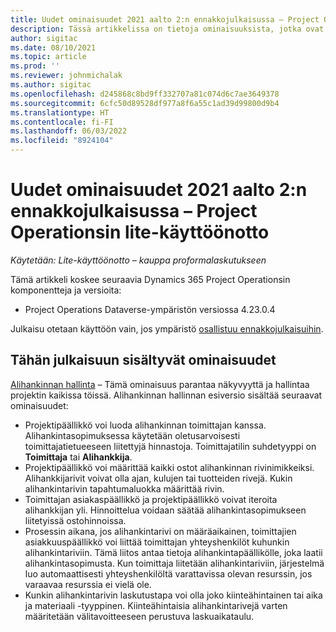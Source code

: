 ```yaml
---
title: Uudet ominaisuudet 2021 aalto 2:n ennakkojulkaisussa – Project Operationsin lite-käyttöönotto
description: Tässä artikkelissa on tietoja ominaisuuksista, jotka ovat käytettävissä Project Operationsin lite-käyttöönoton vuoden 2021 2. aallon ennakkojulkaisussa.
author: sigitac
ms.date: 08/10/2021
ms.topic: article
ms.prod: ''
ms.reviewer: johnmichalak
ms.author: sigitac
ms.openlocfilehash: d245868c8bd9ff332707a81c074d6c7ae3649378
ms.sourcegitcommit: 6cfc50d89528df977a8f6a55c1ad39d99800d9b4
ms.translationtype: HT
ms.contentlocale: fi-FI
ms.lasthandoff: 06/03/2022
ms.locfileid: "8924104"
---
```

# <a name="whats-new-2021-wave-2-early-access---project-operations-lite-deployment"></a>Uudet ominaisuudet 2021 aalto 2:n ennakkojulkaisussa – Project Operationsin lite-käyttöönotto

_Käytetään: Lite-käyttöönotto – kauppa proformalaskutukseen_

Tämä artikkeli koskee seuraavia Dynamics 365 Project Operationsin komponentteja ja versioita:

  - Project Operations Dataverse-ympäristön versiossa 4.23.0.4

Julkaisu otetaan käyttöön vain, jos ympäristö [osallistuu ennakkojulkaisuihin](/power-platform/admin/opt-in-early-access-updates#how-to-enable-early-access-updates).

## <a name="features-included-in-this-release"></a>Tähän julkaisuun sisältyvät ominaisuudet

[Alihankinnan hallinta](/dynamics365/project-operations/pro/subcontracting/managing-subcontracts-overview) – Tämä ominaisuus parantaa näkyvyyttä ja hallintaa projektin kaikissa töissä. Alihankinnan hallinnan esiversio sisältää seuraavat ominaisuudet:

  - Projektipäällikkö voi luoda alihankinnan toimittajan kanssa. Alihankintasopimuksessa käytetään oletusarvoisesti toimittajatietueeseen liitettyjä hinnastoja. Toimittajatilin suhdetyyppi on **Toimittaja** tai **Alihankkija**.
  - Projektipäällikkö voi määrittää kaikki ostot alihankinnan rivinimikkeiksi. Alihankkijarivit voivat olla ajan, kulujen tai tuotteiden rivejä. Kukin alihankintarivin tapahtumaluokka määrittää rivin.
  - Toimittajan asiakaspäällikkö ja projektipäällikkö voivat iteroita alihankkijan yli. Hinnoittelua voidaan säätää alihankintasopimukseen liitetyissä ostohinnoissa.
  - Prosessin aikana, jos alihankintarivi on määräaikainen, toimittajien asiakkuuspäällikkö voi liittää toimittajan yhteyshenkilöt kuhunkin alihankintariviin. Tämä liitos antaa tietoja alihankintapäällikölle, joka laatii alihankintasopimusta. Kun toimittaja liitetään alihankintariviin, järjestelmä luo automaattisesti yhteyshenkilöltä varattavissa olevan resurssin, jos varaavaa resurssia ei vielä ole.
  - Kunkin alihankintarivin laskutustapa voi olla joko kiinteähintainen tai aika ja materiaali -tyyppinen. Kiinteähintaisia alihankintarivejä varten määritetään välitavoitteeseen perustuva laskuaikataulu.
